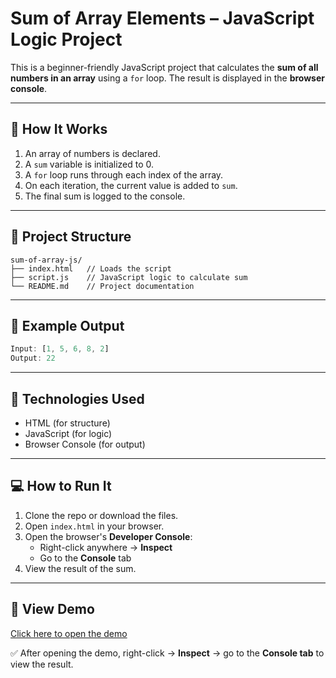 # Sum of Array Elements – JavaScript Logic Project

This is a beginner-friendly JavaScript project that calculates the **sum of all numbers in an array** using a `for` loop. The result is displayed in the **browser console**.

---

## 🚀 How It Works

1. An array of numbers is declared.
2. A `sum` variable is initialized to 0.
3. A `for` loop runs through each index of the array.
4. On each iteration, the current value is added to `sum`.
5. The final sum is logged to the console.

---

## 📂 Project Structure

```
sum-of-array-js/
├── index.html   // Loads the script
├── script.js    // JavaScript logic to calculate sum
└── README.md    // Project documentation
```

---

## 🧪 Example Output

```javascript
Input: [1, 5, 6, 8, 2]
Output: 22
```

---

## 🧰 Technologies Used

- HTML (for structure)
- JavaScript (for logic)
- Browser Console (for output)

---

## 💻 How to Run It

1. Clone the repo or download the files.
2. Open `index.html` in your browser.
3. Open the browser's **Developer Console**:
   - Right-click anywhere → **Inspect**
   - Go to the **Console** tab
4. View the result of the sum.

---

## 🔗 View Demo

[Click here to open the demo](https://abhishekdevelops.github.io/Sum-of-Array)

✅ After opening the demo, right-click → **Inspect** → go to the **Console tab** to view the result.
